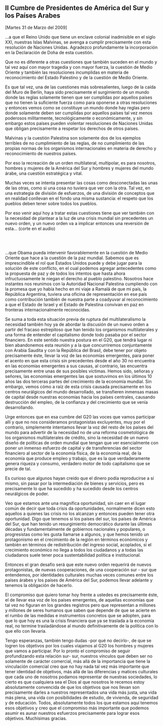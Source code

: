 II Cumbre de Presidentes de América del Sur y los Países Arabes
---------------------------------------------------------------

[Martes 31 de Marzo del 2009]

...a que el Reino Unido que tiene un enclave colonial inadmisible en el
siglo XXI, nuestras Islas Malvinas, se avenga a cumplir precisamente con
esta resolución de Naciones Unidas. Agradezco profundamente la
incorporación en la Declaración de Doha de esta cuestión.

Que no es diferente a otras cuestiones que también suceden en el mundo y
tal vez aquí con mayor tragedia y con mayor fuerza, la cuestión de Medio
Oriente y también las resoluciones incumplidas en materia de
reconocimiento del Estado Palestino y de la cuestión de Medio Oriente.

Es que tal vez, una de las cuestiones más sobresalientes, luego de la
caída del Muro de Berlín, haya sido precisamente el surgimiento de un
mundo donde las reglas solamente tienen que ser cumplidas por aquellos
países que no tienen la suficiente fuerza como para oponerse a otras
resoluciones y entonces vemos como se constituye un mundo donde hay
reglas pero donde solamente deben ser cumplidas por aquellos países tal
vez menos poderosos militarmente, tecnológicamente o económicamente, y
sin embargo estos países pueden violentar resoluciones de Naciones
Unidas que obligan precisamente a respetar los derechos de otros países.

Malvinas y la cuestión Palestina son solamente dos de los ejemplos
terribles de no cumplimiento de las reglas, de no cumplimiento de las
propias normas de los organismos internacionales en materia de derecho y
reconocimiento de nuestros países.

Por eso la recreación de un orden multilateral, multipolar, es para
nosotros, hombres y mujeres de la América del Sur y hombres y mujeres
del mundo árabe, una cuestión estratégica y vital.

Muchas veces se intenta presentar las cosas como desconectadas las unas
de las otras, como si una cosa no tuviera que ver con la otra. Tal vez,
en una estrategia de división de esfuerzos, de una división de conceptos
que en realidad conllevan en el fondo una misma sustancia: el respeto
que los pueblos deben tener sobre todos los pueblos.

Por eso venir aquí hoy a tratar estas cuestiones tiene que ver también
con la necesidad de plantear a la luz de una crisis mundial sin
precedentes un nuevo orden, y un nuevo orden va a implicar entonces una
reversión de esta... (corte en el audio)

 

\
 ...que Obama pueda intervenir favorablemente en la cuestión de Medio
Oriente que hace a la cuestión de la paz mundial. Sabemos que es
imprescindible el rol que Estados Unidos puede y debe jugar para la
solución de este conflicto, en el cual podemos agregar antecedentes como
la propuesta de paz y de todos los intentos que hasta ahora
infructuosamente le niegan el derecho al pueblo palestino. Nosotros hace
instantes nos reunimos con la Autoridad Nacional Palestina cumpliendo
con la promesa que yo había hecho en mi viaje a Ramalá de que mi país,
la República Argentina, tuviera una oficina de representación en ese
país como contribución también de nuestra parte a coadyuvar al
reconocimiento a que el Estado de Israel y el Estado de Palestina
convivan en paz en fronteras internacionalmente reconocidas.

Se suma a toda esta situación previa de ruptura del multilateralismo la
necesidad también hoy ya de abordar la discusión de un nuevo orden a
partir del fracaso estrepitoso que han tenido los organismos
multilaterales y una forma de entender el capitalismo donde todo pasaba
por el sector financiero. En este sentido nuestra postura en el G20, que
tendrá lugar ni bien abandonemos esta reunión y a la que concurriremos
conjuntamente con Arabia Saudita y con la República del Brasil, debe
tener por objeto precisamente éste, llevar la voz de las economías
emergentes, para poner el acento en que esta crisis sin precedentes
desde el año 30 no encuentra en las economías emergentes a sus causas,
al contrario, las encuentra precisamente entre unas de sus posibles
víctimas. Hemos sido, señoras y señores, las economías emergentes las
que sostuvimos en los últimos 10 años las dos terceras partes del
crecimiento de la economía mundial. Sin embargo, vemos cómo a raíz de
esta crisis causada precisamente en los centros neurálgicos del mundo
desarrollado, se transfieren inmensas masas de capital desde nuestras
economías hacia los países centrales, causando destrucción del empleo,
de la confianza y del crecimiento que se venía desarrollando.

Urge entonces que en esa cumbre del G20 las voces que vamos participar
allí y que no nos consideramos protagonistas excluyentes, muy por el
contrario, simplemente intentamos llevar la voz del resto de los países
del mundo para advertir de la necesidad no de una reforma cosmetológica
de los organismos multilaterales de crédito, sino la necesidad de un
nuevo diseño de políticas de orden mundial que tengan que ver
esencialmente con poner un inmenso esfuerzo de capital y de
transferencias del sector financiero al sector de la economía física, de
la economía real, de la economía que produce empleo y trabajo, que es la
que verdaderamente genera riqueza y consumo, verdadero motor de todo
capitalismo que se precie de tal.

Es curioso que algunos hayan creído que el dinero podía reproducirse a
sí mismo, sin pasar por la intermediación de bienes y servicios, pero es
precisamente lo que ha sucedido y ha sucedido desde los centros
neurálgicos de poder.

Veo que estamos ante una magnifica oportunidad, sin caer en el lugar
común de decir que toda crisis da oportunidades, normalmente dicen esto
aquellos a quienes las crisis no los alcanzan y entonces pueden tener
otra oportunidad. Digo que tenemos sí los países del sur, los países de
América del Sur, que han tenido un resurgimiento democrático durante las
últimas décadas y fundamentalmente de gobiernos nacionales y populares,
o progresistas como les gusta llamarse a algunos, y que hemos tenido un
protagonismo en el crecimiento de la región en términos económicos y
también en términos de redistribución del ingreso social, acoplados, si
el crecimiento económico no llega a todos los ciudadanos y a todas las
ciudadanos suele tener poca sustentabilidad política e institucional.

Entonces el gran desafío será que este nuevo orden requerirá de nuevos
protagonistas, de nuevas cooperaciones, de una cooperación sur - sur que
entendemos, por identidades culturales muchas veces comunes entre los
países árabes y los países de América del Sur, podemos llevar adelante y
tenemos la obligación de hacerlo.

El compromiso que quiero tomar hoy frente a ustedes es precisamente
éste, el de llevar esa voz de los países emergentes, de aquellas
economías que tal vez no figuran en los grandes registros pero que
representan a millones y millones de seres humanos que saben que depende
de que se acierte en el rumbo de las medidas e instrumentos concretos
que se adopten, para que lo que hoy es una la crisis financiera que ya
se traslada a la economía real, no termine trasladándose al mundo
definitivamente de la política con lo que ello con llevaría.

Tengo esperanzas, también tengo dudas -por qué no decirlo-, de que se
logren los objetivos por los cuales viajamos al G20 los hombres y
mujeres que vamos a participar. Por lo pronto el compromiso de seguir
profundizando esta relación sur- sur, nuestros vínculos que deben ser no
solamente de carácter comercial, más allá de la importancia que tiene la
vinculación comercial creo que no hay nada tal vez más importante que
tener identidad de objetivos, más allá de las diferencias y matices
culturales que cada uno de nosotros podamos representar de nuestras
sociedades, lo cierto es que cualquiera sea el Dios al que nosotros le
recemos estoy absolutamente convencida de que los objetivos que nos
llevan son precisamente darles a nuestros representados una vida más
justa, una vida más plena, una vida con posibilidades de estudio, de
vivienda, de seguridad y de educación. Todos, absolutamente todos los
que estamos aquí tenemos esos objetivos y creo que el compromiso más
importante que podemos asumir es aunar nuestros esfuerzos precisamente
para lograr esos objetivos. Muchísimas gracias.

 

 

 
